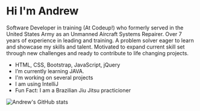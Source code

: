 # Hi I'm Andrew

Software Developer in training (At Codeup!) who formerly served in the United States Army as an Unmanned Aircraft Systems Repairer. 
Over 7 years of experience in leading and training. A problem solver eager to learn and showcase my skills and talent. 
Motivated to expand current skill set through new challenges and ready to contribute to life changing projects.

- HTML, CSS, Bootstrap, JavaScript, jQuery
- I’m currently learning JAVA.
- I'm working on several projects
- I am using IntelliJ
- Fun Fact: I am a Brazilian Jiu Jitsu practicioner

![Andrew's GitHub stats](https://github-readme-stats.vercel.app/api?username=andrew-batshoun&show_icons=true&theme=radical)
